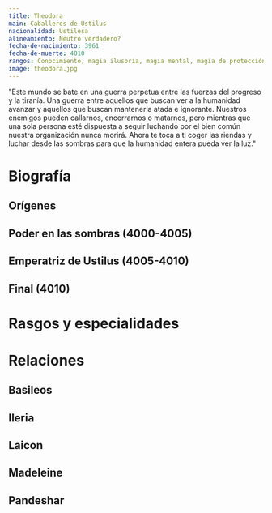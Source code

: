 ```yaml
---
title: Theodora
main: Caballeros de Ustilus
nacionalidad: Ustilesa
alineamiento: Neutro verdadero?
fecha-de-nacimiento: 3961
fecha-de-muerte: 4010
rangos: Conocimiento, magia ilusoria, magia mental, magia de protección, magia espacial, magia temporal
image: theodora.jpg
---
```


"Este mundo se bate en una guerra perpetua entre las fuerzas del progreso y la tiranía. Una guerra entre aquellos que buscan ver a la humanidad avanzar y aquellos que buscan mantenerla atada e ignorante. Nuestros enemigos pueden callarnos, encerrarnos o matarnos, pero mientras que una sola persona esté dispuesta a seguir luchando por el bien común nuestra organización nunca morirá. Ahora te toca a ti coger las riendas y luchar desde las sombras para que la humanidad entera pueda ver la luz."



# Biografía

## Orígenes



## Poder en las sombras (4000-4005)



## Emperatriz de Ustilus (4005-4010)



## Final (4010)



# Rasgos y especialidades



# Relaciones

## Basileos

## Ileria

## Laicon

## Madeleine

## Pandeshar
